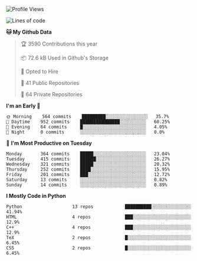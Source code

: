 <!--START_SECTION:waka-->
![Profile Views](http://img.shields.io/badge/Profile%20Views-64-blue)

![Lines of code](https://img.shields.io/badge/From%20Hello%20World%20I%27ve%20Written-136123%20lines%20of%20code-blue)

**🐱 My Github Data** 

> 🏆 3590 Contributions this year
 > 
> 📦 72.6 kB Used in Github's Storage 
 > 
> 💼 Opted to Hire
 > 
> 📜 41 Public Repositories 
 > 
> 🔑 64 Private Repositories  
 > 
**I'm an Early 🐤** 

```text
🌞 Morning    564 commits    █████████░░░░░░░░░░░░░░░░   35.7% 
🌆 Daytime    952 commits    ███████████████░░░░░░░░░░   60.25% 
🌃 Evening    64 commits     █░░░░░░░░░░░░░░░░░░░░░░░░   4.05% 
🌙 Night      0 commits      ░░░░░░░░░░░░░░░░░░░░░░░░░   0.0%

```
📅 **I'm Most Productive on Tuesday** 

```text
Monday       364 commits    █████░░░░░░░░░░░░░░░░░░░░   23.04% 
Tuesday      415 commits    ██████░░░░░░░░░░░░░░░░░░░   26.27% 
Wednesday    321 commits    █████░░░░░░░░░░░░░░░░░░░░   20.32% 
Thursday     252 commits    ████░░░░░░░░░░░░░░░░░░░░░   15.95% 
Friday       201 commits    ███░░░░░░░░░░░░░░░░░░░░░░   12.72% 
Saturday     13 commits     ░░░░░░░░░░░░░░░░░░░░░░░░░   0.82% 
Sunday       14 commits     ░░░░░░░░░░░░░░░░░░░░░░░░░   0.89%

```

**I Mostly Code in Python** 

```text
Python                   13 repos            ██████████░░░░░░░░░░░░░░░   41.94% 
HTML                     4 repos             ███░░░░░░░░░░░░░░░░░░░░░░   12.9% 
C++                      4 repos             ███░░░░░░░░░░░░░░░░░░░░░░   12.9% 
TeX                      2 repos             █░░░░░░░░░░░░░░░░░░░░░░░░   6.45% 
CSS                      2 repos             █░░░░░░░░░░░░░░░░░░░░░░░░   6.45%

```
<!--END_SECTION:waka-->
